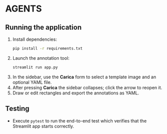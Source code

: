 # AGENTS

## Running the application

1. Install dependencies:
   ```bash
   pip install -r requirements.txt
   ```
2. Launch the annotation tool:
   ```bash
   streamlit run app.py
   ```
3. In the sidebar, use the **Carica** form to select a template image and an optional YAML file.
4. After pressing **Carica** the sidebar collapses; click the arrow to reopen it.
5. Draw or edit rectangles and export the annotations as YAML.

## Testing
- Execute `pytest` to run the end-to-end test which verifies that the Streamlit app starts correctly.
